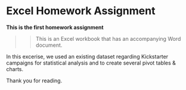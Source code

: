 # Excel Homework Assignment

**This is the first homework assignment**


>>This is an Excel workbook that has an accompanying Word document.

In this excerise, we used an existing dataset regarding Kickstarter campaigns for statistical analysis and to create several pivot tables & charts.



Thank you for reading.
